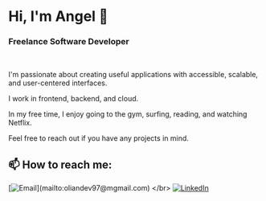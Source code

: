 # Hi, I'm Angel 👋
### Freelance Software Developer

<br>

I'm passionate about creating useful applications with accessible, scalable, and user-centered interfaces.

I work in frontend, backend, and cloud.

In my free time, I enjoy going to the gym, surfing, reading, and watching Netflix.

Feel free to reach out if you have any projects in mind.

## 📫 How to reach me:

[![Email](https://img.shields.io/badge/oliandev97@gmail.com-email_personal_(respuesta_lenta)-D14836?style=for-the-badge&logo=gmail&logoColor=white&labelColor=101010)](mailto:oliandev97@mgmail.com)
</br>
[![LinkedIn](https://img.shields.io/badge/LinkedIn-angel_garc%C3%ADa_ruano-0077B5?style=for-the-badge&logo=linkedin&logoColor=white&labelColor=101010)](https://www.linkedin.com/in/angel-garc%C3%ADa-ruano-941830273/)

<!--
**OlianGR/OlianGR** is a ✨ _special_ ✨ repository because its `README.md` (this file) appears on your GitHub profile.

Here are some ideas to get you started:

- 🔭 I’m currently working on ...
- 🌱 I’m currently learning ...
- 👯 I’m looking to collaborate on ...
- 🤔 I’m looking for help with ...
- 💬 Ask me about ...

- 😄 Pronouns: ...
- ⚡ Fun fact: ...
-->
